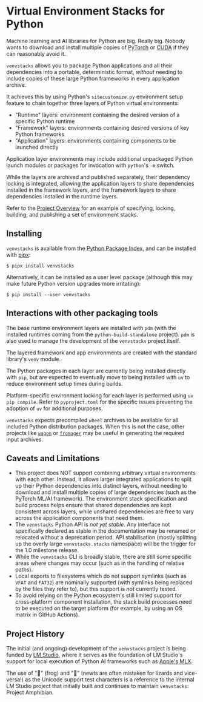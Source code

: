 Virtual Environment Stacks for Python
=====================================

Machine learning and AI libraries for Python are big. Really big. Nobody wants to download
and install multiple copies of [PyTorch](https://pypi.org/project/torch/) or
[CUDA](https://pypi.org/project/cuda-python/) if they can reasonably avoid it.

``venvstacks`` allows you to package Python applications and all their dependencies into a
portable, deterministic format, *without* needing to include copies of these large Python
frameworks in every application archive.

It achieves this by using Python's `sitecustomize.py` environment setup feature to
chain together three layers of Python virtual environments:

* "Runtime" layers: environment containing the desired version of a specific Python runtime
* "Framework" layers: environments containing desired versions of key Python frameworks
* "Application" layers: environments containing components to be launched directly

Application layer environments may include additional unpackaged Python launch modules or
packages for invocation with `python`'s `-m` switch.

While the layers are archived and published separately, their dependency locking is integrated,
allowing the application layers to share dependencies installed in the framework layers,
and the framework layers to share dependencies installed in the runtime layers.

Refer to the [Project Overview](https://venvstacks.lmstudio.ai/overview/) for an
example of specifying, locking, building, and publishing a set of environment stacks.


Installing
----------

`venvstacks` is available from the [Python Package Index](https://pypi.org/project/venvstacks/),
and can be installed with [pipx](https://pypi.org/project/pipx/):

    $ pipx install venvstacks

Alternatively, it can be installed as a user level package (although this may
make future Python version upgrades more irritating):

    $ pip install --user venvstacks


Interactions with other packaging tools
---------------------------------------

The base runtime environment layers are installed with `pdm` (with the installed runtimes coming
from the `python-build-standalone` project). `pdm` is also used to manage the development
of the `venvstacks` project itself.

The layered framework and app environments are created with the standard library's `venv` module.

The Python packages in each layer are currently being installed directly with `pip`, but
are expected to eventually move to being installed with `uv` to reduce environment
setup times during builds.

Platform-specific environment locking for each layer is performed using
`uv pip compile`. Refer to `pyproject.toml` for the specific issues preventing
the adoption of `uv` for additional purposes.

`venvstacks` expects precompiled `wheel` archives to be available for all included
Python distribution packages. When this is not the case, other projects like
[`wagon`](https://pypi.org/project/wagon/#files) or
[`fromager`](https://pypi.org/project/fromager/)
may be useful in generating the required input archives.


Caveats and Limitations
-----------------------

* This project does NOT support combining arbitrary virtual environments with each other.
  Instead, it allows larger integrated applications to split up their Python dependencies into
  distinct layers, without needing to download and install multiple copies of large
  dependencies (such as the PyTorch ML/AI framework). The environment stack specification
  and build process helps ensure that shared dependencies are kept consistent across layers,
  while unshared dependencies are free to vary across the application components that need them.
* The `venvstacks` Python API is *not yet stable*. Any interface not specifically
  declared as stable in the documentation may be renamed or relocated without a
  deprecation period. API stabilisation (mostly splitting up the overly large
  `venvstacks.stacks` namespace) will be the trigger for the 1.0 milestone release.
* While the `venvstacks` CLI is broadly stable, there are still some specific areas
  where changes may occur (such as in the handling of relative paths).
* Local exports to filesystems which do not support symlinks (such as `VFAT` and
  `FAT32`) are nominally supported (with symlinks being replaced by the files
  they refer to), but this support is *not* currently tested.
* To avoid relying on the Python ecosystem's still limited support for cross-platform
  component installation, the stack build processes need to be executed on the target
  platform (for example, by using an OS matrix in GitHub Actions).


Project History
---------------

The initial (and ongoing) development of the `venvstacks` project is being funded
by [LM Studio](https://lmstudio.ai/), where it serves as the foundation of
LM Studio's support for local execution of Python AI frameworks such as
[Apple's MLX](https://lmstudio.ai/blog/lmstudio-v0.3.4).

The use of "🐸" (frog) and "🦎" (newts are often mistaken for lizards and
vice-versa!) as the Unicode support test characters is a reference to the
internal LM Studio project that initially built and continues to maintain
`venvstacks`: Project Amphibian.
